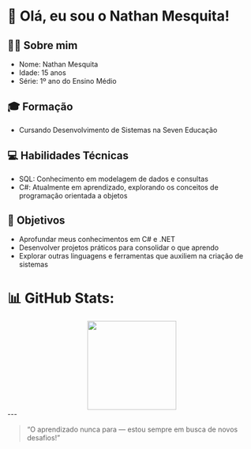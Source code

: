 # 👋 Olá, eu sou o Nathan Mesquita!

## 🙋‍♂️ Sobre mim
- Nome: Nathan Mesquita  
- Idade: 15 anos  
- Série: 1º ano do Ensino Médio  

## 🎓 Formação
- Cursando Desenvolvimento de Sistemas na Seven Educação

## 💻 Habilidades Técnicas
- SQL: Conhecimento em modelagem de dados e consultas  
- C#: Atualmente em aprendizado, explorando os conceitos de programação orientada a objetos

## 🚀 Objetivos
- Aprofundar meus conhecimentos em C# e .NET  
- Desenvolver projetos práticos para consolidar o que aprendo  
- Explorar outras linguagens e ferramentas que auxiliem na criação de sistemas  

# 📊 GitHub Stats:
<div align="center">
  <img height="180em" src="https://github-readme-stats.vercel.app/api/top-langs/?username=NathanMesquita&layout=compact&langs_count=7&theme=vision-friendly-dark&hide_border=true"/>
</div>  
---

> “O aprendizado nunca para — estou sempre em busca de novos desafios!”
